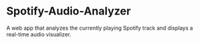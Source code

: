 # Spotify-Audio-Analyzer
A web app that analyzes the currently playing Spotify track and displays a real-time audio visualizer.
